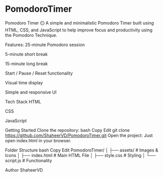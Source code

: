 # PomodoroTimer
Pomodoro Timer ⏲️
A simple and minimalistic Pomodoro Timer built using HTML, CSS, and JavaScript to help improve focus and productivity using the Pomodoro Technique.

Features:
25-minute Pomodoro session

5-minute short break

15-minute long break

Start / Pause / Reset functionality

Visual time display

Simple and responsive UI

Tech Stack
HTML

CSS

JavaScript

Getting Started
Clone the repository:
bash
Copy
Edit
git clone https://github.com/ShaheerVD/PomodoroTimer.git
Open the project:
Just open index.html in your browser.

Folder Structure
bash
Copy
Edit
PomodoroTimer/
│
├── assets/        # Images & Icons
│
├── index.html     # Main HTML File
│
├── style.css      # Styling
│
└── script.js      # Functionality



Author
ShaheerVD

